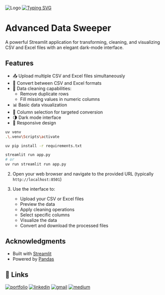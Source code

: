 ![Logo](/favicon.ico)  [![Typing SVG](https://readme-typing-svg.demolab.com?font=Roboto+Slab&weight=500&size=27&duration=4000&pause=500&color=ffde7b&center=true&vCenter=true&width=700&height=50&lines=%E2%9C%A8Hey%2C+I'm+Rida+Naz%E2%9C%A8;%E2%9C%A8Full+Stack+Developer+%7C+AI+Engineer%E2%9C%A8;%E2%9C%A8Building+Scalable+Web+Apps+%26+AI+Solutions%E2%9C%A8)](https://git.io/typing-svg)

# Advanced Data Sweeper

A powerful Streamlit application for transforming, cleaning, and visualizing CSV and Excel files with an elegant dark-mode interface.

## Features

- 📤 Upload multiple CSV and Excel files simultaneously
- 🔄 Convert between CSV and Excel formats
- 🧹 Data cleaning capabilities:
  - Remove duplicate rows
  - Fill missing values in numeric columns
- 📊 Basic data visualization
- 🎯 Column selection for targeted conversion
- 🌗 Dark mode interface
- 📱 Responsive design


```bash
uv venv
.\.venv\Scripts\activate
```

```bash
uv pip install -r requirements.txt
```

```bash
streamlit run app.py
# or
uv run streamlit run app.py
```

2. Open your web browser and navigate to the provided URL (typically `http://localhost:8501`)

3. Use the interface to:
   - Upload your CSV or Excel files
   - Preview the data
   - Apply cleaning operations
   - Select specific columns
   - Visualize the data
   - Convert and download the processed files


## Acknowledgments

- Built with [Streamlit](https://streamlit.io/)
- Powered by [Pandas](https://pandas.pydata.org/)

## 🔗 Links
[![portfolio](https://img.shields.io/badge/my_portfolio-000?style=for-the-badge&logo=ko-fi&logoColor=white)](https://ridanaz.vercel.app/)
[![linkedin](https://img.shields.io/badge/linkedin-0A66C2?style=for-the-badge&logo=linkedin&logoColor=white)](https://linkedin.com/in/ridanaz67)
[![gmail](https://img.shields.io/badge/gmail-f44336?style=for-the-badge&logo=twitter&logoColor=white)](mailto:rnaz3414@gmail.com)
[![medium](https://img.shields.io/badge/medium-white?style=for-the-badge&logo=twitter&logoColor=black)](https://medium.com/@rnaz3414)